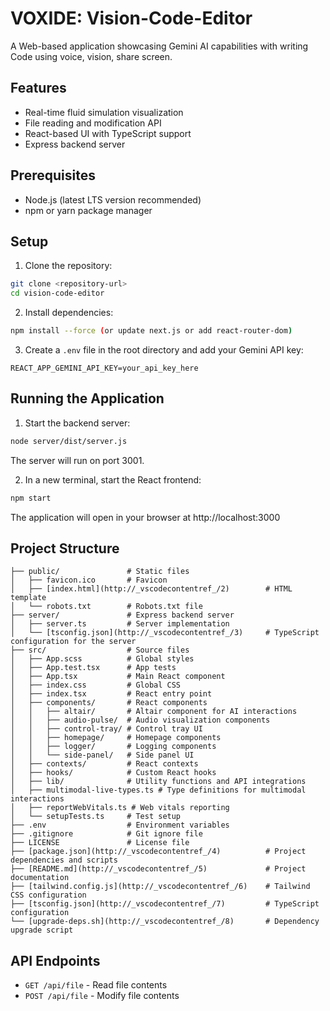 # VOXIDE: Vision-Code-Editor

A Web-based application showcasing Gemini AI capabilities with writing Code using voice, vision, share screen.

## Features

- Real-time fluid simulation visualization
- File reading and modification API
- React-based UI with TypeScript support
- Express backend server

## Prerequisites

- Node.js (latest LTS version recommended)
- npm or yarn package manager

## Setup

1. Clone the repository:
```sh
git clone <repository-url>
cd vision-code-editor
```

2. Install dependencies:
```sh
npm install --force (or update next.js or add react-router-dom)
```

3. Create a `.env` file in the root directory and add your Gemini API key:
```
REACT_APP_GEMINI_API_KEY=your_api_key_here
```

## Running the Application

1. Start the backend server:
```sh
node server/dist/server.js
```
The server will run on port 3001.

2. In a new terminal, start the React frontend:
```sh
npm start
```
The application will open in your browser at http://localhost:3000

## Project Structure
```
├── public/               # Static files
│   ├── favicon.ico       # Favicon
│   ├── [index.html](http://_vscodecontentref_/2)        # HTML template
│   └── robots.txt        # Robots.txt file
├── server/               # Express backend server
│   ├── server.ts         # Server implementation
│   └── [tsconfig.json](http://_vscodecontentref_/3)     # TypeScript configuration for the server
├── src/                  # Source files
│   ├── App.scss          # Global styles
│   ├── App.test.tsx      # App tests
│   ├── App.tsx           # Main React component
│   ├── index.css         # Global CSS
│   ├── index.tsx         # React entry point
│   ├── components/       # React components
│   │   ├── altair/       # Altair component for AI interactions
│   │   ├── audio-pulse/  # Audio visualization components
│   │   ├── control-tray/ # Control tray UI
│   │   ├── homepage/     # Homepage components
│   │   ├── logger/       # Logging components
│   │   └── side-panel/   # Side panel UI
│   ├── contexts/         # React contexts
│   ├── hooks/            # Custom React hooks
│   ├── lib/              # Utility functions and API integrations
│   ├── multimodal-live-types.ts # Type definitions for multimodal interactions
│   ├── reportWebVitals.ts # Web vitals reporting
│   └── setupTests.ts     # Test setup
├── .env                  # Environment variables
├── .gitignore            # Git ignore file
├── LICENSE               # License file
├── [package.json](http://_vscodecontentref_/4)          # Project dependencies and scripts
├── [README.md](http://_vscodecontentref_/5)             # Project documentation
├── [tailwind.config.js](http://_vscodecontentref_/6)    # Tailwind CSS configuration
├── [tsconfig.json](http://_vscodecontentref_/7)         # TypeScript configuration
└── [upgrade-deps.sh](http://_vscodecontentref_/8)       # Dependency upgrade script
```

## API Endpoints

- `GET /api/file` - Read file contents
- `POST /api/file` - Modify file contents

